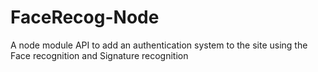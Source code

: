 FaceRecog-Node
==============

A node module API to add an authentication system to the site using the Face recognition and Signature recognition
